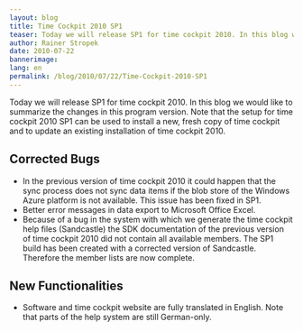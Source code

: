 ```yaml
---
layout: blog
title: Time Cockpit 2010 SP1
teaser: Today we will release SP1 for time cockpit 2010. In this blog we would like to summarize the changes in this program version. Note that the setup for time cockpit 2010 SP1 can be used to install a new, fresh copy of time cockpit and to update an existing installation of time cockpit 2010.
author: Rainer Stropek
date: 2010-07-22
bannerimage: 
lang: en
permalink: /blog/2010/07/22/Time-Cockpit-2010-SP1
---
```


<p>Today we will release SP1 for time cockpit 2010. In this blog we would like to summarize the changes in this program version. Note that the setup for time cockpit 2010 SP1 can be used to install a new, fresh copy of time cockpit and to update an existing installation of time cockpit 2010.</p><h2>Corrected Bugs</h2><ul>
  <li>In the previous version of time cockpit 2010 it could happen that the sync process does not sync data items if the blob store of the Windows Azure platform is not available. This issue has been fixed in SP1.</li>
  <li>Better error messages in data export to Microsoft Office Excel.</li>
  <li>Because of a bug in the system with which we generate the time cockpit help files (Sandcastle) the SDK documentation of the previous version of time cockpit 2010 did not contain all available members. The SP1 build has been created with a corrected version of Sandcastle. Therefore the member lists are now complete.</li>
</ul><h2>New Functionalities</h2><ul>
  <li>Software and time cockpit website are fully translated in English. Note that parts of the help system are still German-only.</li>
</ul>
